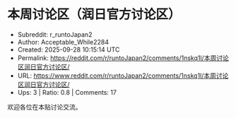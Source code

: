 # 本周讨论区（润日官方讨论区）

- Subreddit: r_runtoJapan2
- Author: Acceptable_While2284
- Created: 2025-09-28 10:15:14 UTC
- Permalink: https://reddit.com/r/runtoJapan2/comments/1nskq1l/本周讨论区润日官方讨论区/
- URL: https://www.reddit.com/r/runtoJapan2/comments/1nskq1l/本周讨论区润日官方讨论区/
- Ups: 3 | Ratio: 0.8 | Comments: 17


欢迎各位在本贴讨论交流。

